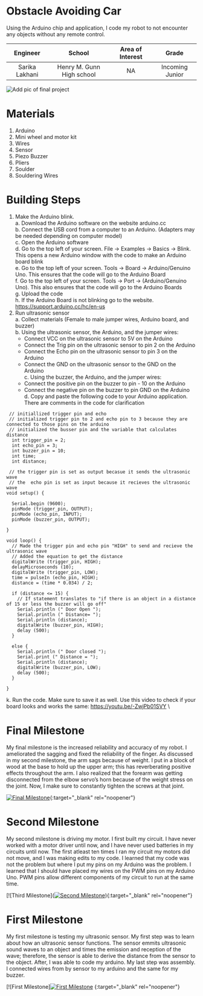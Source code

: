﻿# Obstacle Avoiding Car
Using the Arduino chip and application, I code my robot to not encounter any objects without any remote control.

| **Engineer** | **School** | **Area of Interest** | **Grade** |
|:--:|:--:|:--:|:--:|
| Sarika Lakhani | Henry M. Gunn High school | NA | Incoming Junior

![Add pic of final project](https://bluestampengineering.com/wp-content/uploads/2016/05/improve.jpg)

# Materials
1. Arduino
2. Mini wheel and motor kit
3. Wires
4. Sensor 
5. Piezo Buzzer 
6. Pliers 
7. Soulder 
8. Souldering Wires

# Building Steps 

1. Make the Arduino blink.<br/>
  a. Download the Arduino software on the website arduino.cc<br/>
  b. Connect the USB cord from a computer to an Arduino. (Adapters may be needed depending on computer model)<br/> 
  c. Open the Arduino software<br/>
  d. Go to the top left of your screen. File → Examples → Basics → Blink. This opens a new Arduino window with the code to make an Arduino board blink<br/> 
  e. Go to the top left of your screen. Tools → Board → Arduino/Genuino Uno. This ensures that the code will go to the Arduino Board<br/> 
  f. Go to the top left of your screen. Tools → Port → (Arduino/Genuino Uno). This also ensures that the code will go to the Arduino Boards<br/> 
  g. Upload the code<br/>
  h. If the Arduino Board is not blinking go to the website. https://support.arduino.cc/hc/en-us<br/>
2. Run ultrasonic sensor<br/> 
  a. Collect materials (Female to male jumper wires, Arduino board, and buzzer)<br/> 
  b. Using the ultrasonic sensor, the Arduino, and the jumper wires:<br/>
      - Connect VCC on the ultrasonic sensor to 5V on the Arduino<br/>
      - Connect the Trig pin on the ultrasonic sensor to pin 2 on the Arduino<br/>
      - Connect the Echo pin on the ultrasonic sensor to pin 3 on the Arduino<br/>
      - Connect the GND on the ultrasonic sensor to the GND on the Arduino\
  c. Using the buzzer, the Arduino, and the jumper wires:<br/>
      - Connect the positive pin on the buzzer to pin - 10 on the Arduino<br/> 
      - Connect the negative pin on the buzzer to pin GND on the Arduino<br/>
  d. Copy and paste the following code to your Arduino application. There are comments in the code for clarification<br/> 
```
 // initiallized trigger pin and echo
 // initialized trigger pin to 2 and echo pin to 3 because they are connected to those pins on the arduino 
 // initialized the busser pin and the variable that calculates distance 
  int trigger_pin = 2;
  int echo_pin = 3;
  int buzzer_pin = 10;
  int time;
  int distance;

 // the trigger pin is set as output becasue it sends the ultrasonic wave
 // the  echo pin is set as input because it recieves the ultrasonic wave
void setup() {
  
  Serial.begin (9600);
  pinMode (trigger_pin, OUTPUT);
  pinMode (echo_pin, INPUT);
  pinMode (buzzer_pin, OUTPUT);

}

void loop() {
  // Made the trigger pin and echo pin "HIGH" to send and recieve the ultrasonic wave
  // Added the equation to get the distance
  digitalWrite (trigger_pin, HIGH);
  delayMicroseconds (10);
  digitalWrite (trigger_pin, LOW);
  time = pulseIn (echo_pin, HIGH);
  distance = (time * 0.034) / 2;

  if (distance <= 15) {
    // If statement translates to "if there is an object in a distance of 15 or less the buzzer will go off" 
    Serial.println (" Door Open ");
    Serial.println (" Distance= ");
    Serial.println (distance);
    digitalWrite (buzzer_pin, HIGH);
    delay (500);
  }

  else {
    Serial.println (" Door closed ");
    Serial.print (" Distance = ");
    Serial.println (distance);
    digitalWrite (buzzer_pin, LOW);
    delay (500);
  }

}
```
  k. Run the code. Make sure to save it as well. Use this video to check if your board looks and works the same: https://youtu.be/-ZwjPb01SVY \


# Final Milestone
My final milestone is the increased reliability and accuracy of my robot. I ameliorated the sagging and fixed the reliability of the finger. As discussed in my second milestone, the arm sags because of weight. I put in a block of wood at the base to hold up the upper arm; this has reverberating positive effects throughout the arm. I also realized that the forearm was getting disconnected from the elbow servo’s horn because of the weight stress on the joint. Now, I make sure to constantly tighten the screws at that joint. 

[![Final Milestone](https://res.cloudinary.com/marcomontalbano/image/upload/v1612573869/video_to_markdown/images/youtube--F7M7imOVGug-c05b58ac6eb4c4700831b2b3070cd403.jpg )](https://www.youtube.com/watch?v=F7M7imOVGug&feature=emb_logo "Final Milestone"){:target="_blank" rel="noopener"}

# Second Milestone
My second milestone is driving my motor. I first built my circuit. I have never worked with a motor driver until now, and I have never used batteries in my circuits until now. The first atleast ten times I ran my circuit my motors did not move, and I was making edits to my code. I learned that my code was not the problem but where I put my pins on my Arduino was the problem. I learned that I should have placed my wires on the PWM pins on my Arduino Uno. PWM pins allow different components of my circuit to run at the same time. 

[![Third Milestone]([![Second Milestone](https://res.cloudinary.com/marcomontalbano/image/upload/v1625233008/video_to_markdown/images/youtube--A50zeyaOhtw-c05b58ac6eb4c4700831b2b3070cd403.jpg)](https://youtu.be/A50zeyaOhtw "Second Milestone")){:target="_blank" rel="noopener"}

# First Milestone
My first milestone is testing my ultrasonic sensor. My first step was to learn about how an ultrasonic sensor functions. The sensor emmits ultrasonic sound waves to an object and times the emission and reception of the wave; therefore, the sensor is able to derive the distance from the sensor to the object. After, I was able to code my arduino. My last step was assembly. I connected wires from by sensor to my arduino and the same for my buzzer. 

[![First Milestone][![First Milestone](https://res.cloudinary.com/marcomontalbano/image/upload/v1624634012/video_to_markdown/images/youtube---ZwjPb01SVY-c05b58ac6eb4c4700831b2b3070cd403.jpg)](https://youtu.be/-ZwjPb01SVY "First Milestone") {:target="_blank" rel="noopener"}
